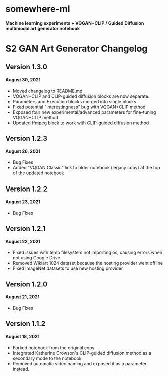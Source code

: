 # somewhere-ml
#### Machine learning experiments + VQGAN+CLIP / Guided Diffusion multimodal art generator notebook
# S2 GAN Art Generator Changelog
## Version 1.3.0
#### August 30, 2021
- Moved changelog to README.md
- VQGAN+CLIP and CLIP-guided diffusion blocks are now separate.
- Parameters and Execution blocks merged into single blocks.
- Fixed potential "interestingness" bug with VQGAN+CLIP method
- Exposed four new experimental/advanced parameters for fine-tuning VQGAN+CLIP method
- Updated ffmpeg block to work with CLIP-guided diffusion method

## Version 1.2.3
#### August 26, 2021
- Bug Fixes
- Added "VQGAN Classic" link to older notebook (legacy copy) at the top of the updated notebook

## Version 1.2.2
#### August 23, 2021
- Bug Fixes

## Version 1.2.1
#### August 22, 2021
- Fixed issues with temp filesystem not importing os, causing errors when not using Google Drive
- Removed Wikiart 1024 dataset because the hosting provider went offline
- Fixed ImageNet datasets to use new hosting provider

## Version 1.2.0
#### August 21, 2021
- Bug Fixes

## Version 1.1.2
#### August 18, 2021
- Forked notebook from the original copy
- Integrated Katherine Crowson's CLIP-guided diffusion method as a secondary mode to the notebook
- Removed automatic video naming and exposed it as a parameter instead.
